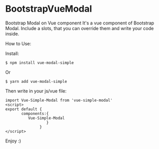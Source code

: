 # BootstrapVueModal



Bootstrap Modal on Vue component 
It's a vue component of Bootstrap Modal.
Include a slots, that you can override them and write your code inside.


How to Use:


Install:
```
$ npm install vue-modal-simple
```
Or
```
$ yarn add vue-modal-simple
```
Then write in your js/vue file:
```
import Vue-Simple-Modal from 'vue-simple-modal'
<script>
export default {
       components:{
          Vue-Simple-Modal
                  }
               }
</script>
```
Enjoy :)


